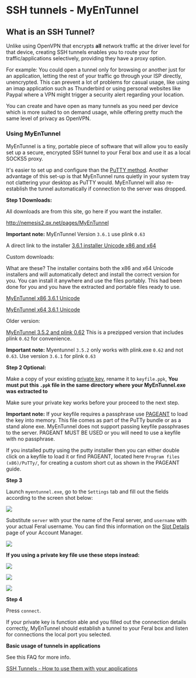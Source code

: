 SSH tunnels - MyEnTunnel
========================

  

What is an SSH Tunnel?
----------------------

  
Unlike using OpenVPN that encrypts **all** network traffic at the driver level for that device, creating SSH tunnels enables you to route your for traffic/applications selectively, providing they have a proxy option.  
  
For example: You could open a tunnel only for browsing or another just for an application, letting the rest of your traffic go through your ISP directly, unencrypted. This can prevent a lot of problems for casual usage, like using an imap application such as Thunderbird or using personal websites like Paypal where a VPN might trigger a security alert regarding your location.  
  
You can create and have open as many tunnels as you need per device which is more suited to on demand usage, while offering pretty much the same level of privacy as OpenVPN.  
  

### Using MyEnTunnel

  
MyEnTunnel is a tiny, portable piece of software that will allow you to easily set up a secure, encrypted SSH tunnel to your Feral box and use it as a local SOCKS5 proxy.  
  
It's easier to set up and configure than the [PuTTY method](https://www.feralhosting.com/faq/view?question=37). Another advantage of this set-up is that MyEnTunnel runs quietly in your system tray not clattering your desktop as PuTTY would. MyEnTunnel will also re-establish the tunnel automatically if connection to the server was dropped.  
  
**Step 1 Downloads:**  
  
All downloads are from this site, go here if you want the installer.  
  
<http://nemesis2.qx.net/pages/MyEnTunnel>  
  
**Important note:** MyEnTunnel Version `3.6.1` use plink `0.63`  
  
A direct link to the installer [3.6.1 installer Unicode x86 and x64](https://github.com/feralhosting/feralfilehosting/raw/master/Feral%20Wiki/SSH/SSH%20tunnels%20-%20MyEnTunnel/myentunnel_setup-3.6.1.exe)  
  
Custom downloads:  
  
What are these? The installer contains both the x86 and x64 Unicode installers and will automatically detect and install the correct version for you. You can install it anywhere and use the files portably. This had been done for you and you have the extracted and portable files ready to use.  
  
[MyEnTunnel x86 3.6.1 Unicode](https://github.com/feralhosting/feralfilehosting/raw/master/Feral%20Wiki/SSH/SSH%20tunnels%20-%20MyEnTunnel/MyEnTunnelx86.zip)  
  
[MyEnTunnel x64 3.6.1 Unicode](https://github.com/feralhosting/feralfilehosting/raw/master/Feral%20Wiki/SSH/SSH%20tunnels%20-%20MyEnTunnel/MyEnTunnelx64.zip)  
  
Older version:  
  
[MyEnTunnel 3.5.2 and plink 0.62](https://github.com/feralhosting/feralfilehosting/raw/master/Feral%20Wiki/SSH/SSH%20tunnels%20-%20MyEnTunnel/myentunnel-unicode.3.5.2.plink.0.62.zip) This is a prezipped version that includes plink `0.62` for convenience.  
  
**Important note:** Myentunnel `3.5.2` only works with plink.exe `0.62` and not `0.63`. Use version `3.6.1` for plink `0.63`  
  
**Step 2 Optional:**  
  
Make a copy of your existing [private key](https://www.feralhosting.com/faq/view?question=13), rename it to `keyfile.ppk`, **You must put this `.ppk` file in the same directory where your MyEnTunnel.exe was extracted to**  
  
Make sure your private key works before your proceed to the next step.  
  
**Important note:** If your keyfile requires a passphrase use [PAGEANT](https://www.feralhosting.com/faq/view?question=241) to load the key into memory. This file comes as part of the PuTTy bundle or as a stand alone exe. MyEnTunnel does not support passing keyfile passphrases to the server. PAGEANT MUST BE USED or you will need to use a keyfile with no passphrase.  
  
If you installed putty using the putty installer then you can either double click on a keyfile to load it or find PAGEANT, located here `Program files (x86)/PuTTy/`, for creating a custom short cut as shown in the PAGEANT guide.  
  
**Step 3**  
  
Launch `myentunnel.exe`, go to the `Settings` tab and fill out the fields according to the screen shot below:  
  
![](https://raw.github.com/feralhosting/feralfilehosting/master/Feral%20Wiki/SSH/SSH%20tunnels%20-%20MyEnTunnel/1.png)  
  
Substitute `server` with your the name of the Feral server, and `username` with your actual Feral username. You can find this information on the [Slot Details](https://www.feralhosting.com/manager/) page of your Account Manager.  
  
![](https://raw.github.com/feralhosting/feralfilehosting/master/Feral%20Wiki/SSH/SSH%20tunnels%20-%20MyEnTunnel/2.png)  
  
**If you using a private key file use these steps instead:**  
  
![](https://raw.github.com/feralhosting/feralfilehosting/master/Feral%20Wiki/SSH/SSH%20tunnels%20-%20MyEnTunnel/3.png)  
  
![](https://raw.github.com/feralhosting/feralfilehosting/master/Feral%20Wiki/SSH/SSH%20tunnels%20-%20MyEnTunnel/4.png)  
  
![](https://raw.github.com/feralhosting/feralfilehosting/master/Feral%20Wiki/SSH/SSH%20tunnels%20-%20MyEnTunnel/5.png)  
  
**Step 4**  
  
Press `connect`.  
  
If your private key is function able and you filled out the connection details correctly, MyEnTunnel should establish a tunnel to your Feral box and listen for connections the local port you selected.  
  
**Basic usage of tunnels in applications**  
  
See this FAQ for more info.  
  
[SSH Tunnels - How to use them with your applications](https://www.feralhosting.com/faq/view?question=242)  
  

